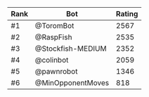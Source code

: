 Rank|Bot|Rating
---|---|---
#1|@ToromBot|2567
#2|@RaspFish|2535
#3|@Stockfish-MEDIUM|2352
#4|@colinbot|2059
#5|@pawnrobot|1346
#6|@MinOpponentMoves|818
